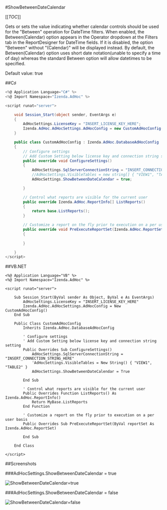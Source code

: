 #ShowBetweenDateCalendar

[[_TOC_]]

Gets or sets the value indicating whether calendar controls should be used for the "Between" operation for DateTime filters. 
When enabled, the Between(Calendar) option appears in the Operator dropdown at the Filters tab in the ReportDesigner for DateTime fields. If it is disabled, the option "Between" without "(Calendar)" will be displayed instead. By default, the Between(Calendar) option uses short date notation(unable to specify a time of day) whereas the standard Between option will allow datetimes to be specified.

Default value: true

##C♯

```csharp
<%@ Application Language="C#" %>
<%@ Import Namespace="Izenda.AdHoc" %>

<script runat="server">

    void Session_Start(object sender, EventArgs e) 
    {
        AdHocSettings.LicenseKey = "INSERT_LICENSE_KEY_HERE";
        Izenda.AdHoc.AdHocSettings.AdHocConfig = new CustomAdHocConfig();
    }

    public class CustomAdHocConfig : Izenda.AdHoc.DatabaseAdHocConfig
    {
        // Configure settings
        // Add Custom Setting below license key and connection string setting
        public override void ConfigureSettings()
        {
            AdHocSettings.SqlServerConnectionString = "INSERT_CONNECTION_STRING_HERE";
            //AdHocSettings.VisibleTables = new string[] { "VIEW1", "TABLE2" };
            AdHocSettings.ShowBetweenDateCalendar = true;

        }

        // Control what reports are visible for the current user
        public override Izenda.AdHoc.ReportInfo[] ListReports()
        {
            return base.ListReports();
        }

        // Customize a report on the fly prior to execution on a per user basis
        public override void PreExecuteReportSet(Izenda.AdHoc.ReportSet reportSet)
        {
            
        }

    }
</script>
```

##VB.NET

```visualbasic
<%@ Application Language="VB" %>
<%@ Import Namespace="Izenda.AdHoc" %>

<script runat="server">

    Sub Session_Start(ByVal sender As Object, ByVal e As EventArgs)
        AdHocSettings.LicenseKey = "INSERT_LICENSE_KEY_HERE"
        Izenda.AdHoc.AdHocSettings.AdHocConfig = New CustomAdHocConfig()
    End Sub
    
    Public Class CustomAdHocConfig
        Inherits Izenda.AdHoc.DatabaseAdHocConfig
        
        ' Configure settings
        ' Add Custom Setting below license key and connection string setting
        Public Overrides Sub ConfigureSettings()
            AdHocSettings.SqlServerConnectionString = "INSERT_CONNECTION_STRING_HERE"
            'AdHocSettings.VisibleTables = New String() { "VIEW1", "TABLE2" }
            AdHocSettings.ShowBetweenDateCalendar = True

        End Sub
        
        ' Control what reports are visible for the current user
        Public Overrides Function ListReports() As Izenda.AdHoc.ReportInfo()
            Return MyBase.ListReports
        End Function

        ' Customize a report on the fly prior to execution on a per user basis
        Public Overrides Sub PreExecuteReportSet(ByVal reportSet As Izenda.AdHoc.ReportSet)
        
        End Sub

    End Class

</script>
```

##Screenshots

###AdHocSettings.ShowBetweenDateCalendar = true

![ShowBetweenDateCalendar=true](http://wiki.izenda.us/CodeSamples/ShowBetweenDateCalendar/between_date_calendar.png)

###AdHocSettings.ShowBetweenDateCalendar = false

![ShowBetweenDateCalendar=false](http://wiki.izenda.us/CodeSamples/ShowBetweenDateCalendar/between_date_no_calendar.png)